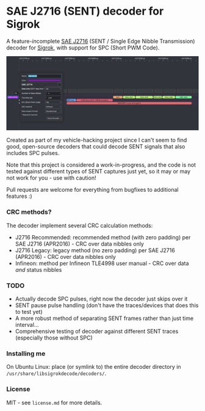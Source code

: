 # SAE J2716 (SENT) decoder for Sigrok
A feature-*in*complete [SAE J2716](https://www.sae.org/standards/content/j2716_201001/) (SENT / Single Edge Nibble Transmission) decoder for [Sigrok](https://sigrok.org/wiki/Main_Page), with support for SPC (Short PWM Code).

![Example image of the decoder in action](/decoder.png?raw=true "SENT decoder with SPC support")

Created as part of my vehicle-hacking project since I can't seem to find good, open-source decoders that could decode SENT signals that also includes SPC pulses.

Note that this project is considered a work-in-progress, and the code is not tested against different types of SENT captures just yet, so it may or may not work for you - use with caution!

Pull requests are welcome for everything from bugfixes to additional features :)

### CRC methods?
The decoder implement several CRC calculation methods:

* J2716 Recommended: recommended method (with zero padding) per SAE J2716 (APR2016) - CRC over data nibbles only
* J2716 Legacy: legacy method (no zero padding) per SAE J2716 (APR2016) - CRC over data nibbles only
* Infineon: method per Infineon TLE4998 user manual - CRC over data *and* status nibbles

### TODO

* Actually decode SPC pulses, right now the decoder just skips over it
* SENT pause pulse handling (don't have the traces/devices that does this to test yet)
* A more robust method of separating SENT frames rather than just time interval...
* Comprehensive testing of decoder against different SENT traces (especially those without SPC)

### Installing me
On Ubuntu Linux: place (or symlink to) the entire decoder directory in `/usr/share/libsigrokdecode/decoders/`.

### License
MIT - see `license.md` for more details.
